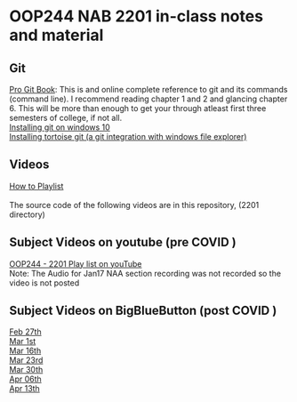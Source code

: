 # OOP244 NAB 2201 in-class notes and material 

## Git
[Pro Git Book](https://git-scm.com/book): This is and online complete reference to git and its commands (command line). I recommend reading chapter 1 and 2 and glancing chapter 6. This will be more than enough to get your through atleast first three semesters of college, if not all. <br />
[Installing git on windows 10](https://www.youtube.com/watch?v=PXQif4EZd3Y)  <br />
[Installing tortoise git (a git integration with windows file explorer)](https://www.youtube.com/watch?v=pttIoMyyMaM) <br />

## Videos
[How to Playlist](https://www.youtube.com/playlist?list=PLxB4x6RkylosAh1of4FnX7-g2fk0MUeyc)<br /><br />
The source code of the following videos are in this repository, (2201 directory)
## Subject Videos on youtube (pre COVID )  
[OOP244 - 2201 Play list on youTube](https://www.youtube.com/playlist?list=PLxB4x6RkylovDjQaolbwqJAlgyN8xog7R)<br />
Note: The Audio for Jan17 NAA section recording was not recorded so the video is not posted <br />
## Subject Videos on BigBlueButton (post COVID )
[Feb 27th](https://recordings.rna2.blindsidenetworks.com/senecacollege/8aea63989b7b54aefaeaf54d339f79238512c155-1582826183308/capture/)<br />
[Mar 1st](https://recordings.rna2.blindsidenetworks.com/senecacollege/8aea63989b7b54aefaeaf54d339f79238512c155-1583085368396/capture/)<br />
[Mar 16th](https://recordings.rna2.blindsidenetworks.com/senecacollege/8aea63989b7b54aefaeaf54d339f79238512c155-1584369768757/capture/)<br />
[Mar 23rd](https://recordings.rna2.blindsidenetworks.com/senecacollege/8aea63989b7b54aefaeaf54d339f79238512c155-1584974650508/capture/) <br />
[Mar 30th](https://recordings.rna2.blindsidenetworks.com/senecacollege/8aea63989b7b54aefaeaf54d339f79238512c155-1585579008516/capture/) <br />
[Apr 06th](https://recordings.rna2.blindsidenetworks.com/senecacollege/8aea63989b7b54aefaeaf54d339f79238512c155-1586183495685/capture/) <br />
[Apr 13th](https://recordings.rna2.blindsidenetworks.com/senecacollege/8aea63989b7b54aefaeaf54d339f79238512c155-1586788683457/capture/) <br />

